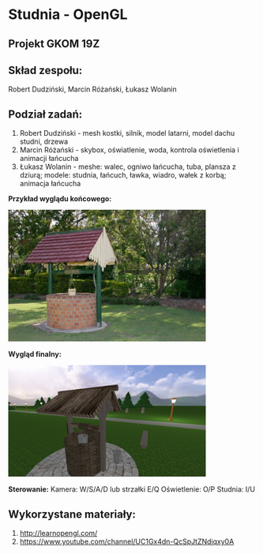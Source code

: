 # Studnia - OpenGL
## Projekt GKOM 19Z

## Skład zespołu:
Robert Dudziński,
Marcin Różański,
Łukasz Wolanin

## Podział zadań:
1. Robert Dudziński - mesh kostki, silnik, model latarni, model dachu studni, drzewa
2. Marcin Różański - skybox, oświatlenie, woda, kontrola oświetlenia i animacji łańcucha
3. Łukasz Wolanin - meshe: walec, ogniwo łańcucha, tuba, plansza z dziurą; modele: studnia, łańcuch, ławka, wiadro, wałek z korbą; animacja łańcucha


**Przykład wyglądu końcowego:**

<img src="/images/5cf618a6963c0_o_large.jpg" alt="drawing" width="400"/>

**Wygląd finalny:**

<img src="/images/final.jpg" alt="drawing" width="400"/>

**Sterowanie:**
Kamera: W/S/A/D lub strzałki E/Q
Oświetlenie: O/P
Studnia: I/U

## Wykorzystane materiały:
1. http://learnopengl.com/
2. https://www.youtube.com/channel/UC1Gx4dn-QcSpJtZNdiqxy0A